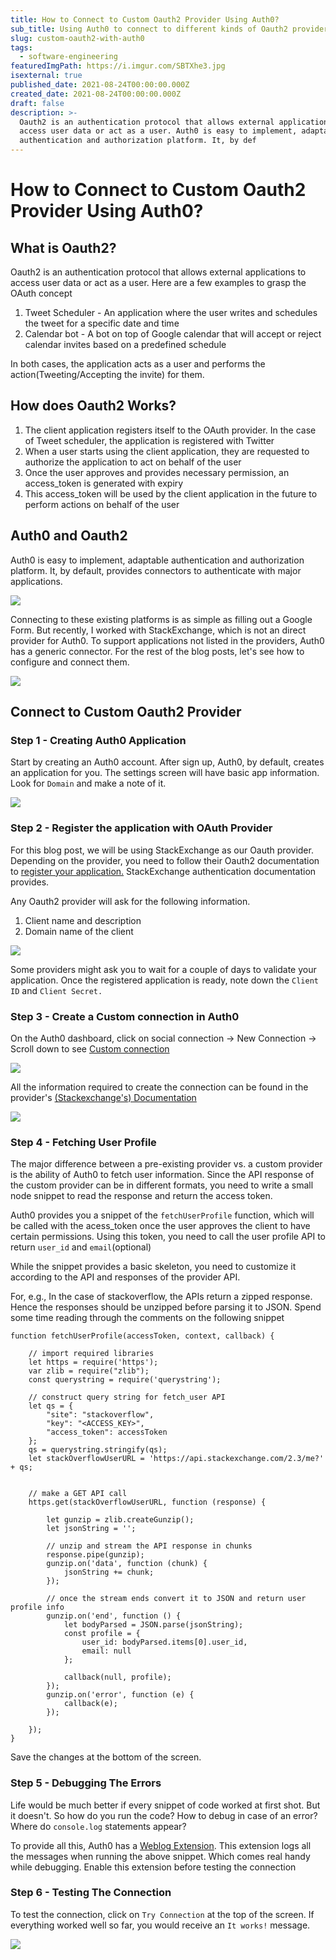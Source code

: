 ```yaml
---
title: How to Connect to Custom Oauth2 Provider Using Auth0?
sub_title: Using Auth0 to connect to different kinds of Oauth2 providers
slug: custom-oauth2-with-auth0
tags:
  - software-engineering
featuredImgPath: https://i.imgur.com/SBTXhe3.jpg
isexternal: true
published_date: 2021-08-24T00:00:00.000Z
created_date: 2021-08-24T00:00:00.000Z
draft: false
description: >-
  Oauth2 is an authentication protocol that allows external applications to
  access user data or act as a user. Auth0 is easy to implement, adaptable
  authentication and authorization platform. It, by def
---
```


# How to Connect to Custom Oauth2 Provider Using Auth0?

## What is Oauth2?

Oauth2 is an authentication protocol that allows external applications to access user data or act as a user. Here are a few examples to grasp the OAuth concept

1. Tweet Scheduler - An application where the user writes and schedules the tweet for a specific date and time
2. Calendar bot - A bot on top of Google calendar that will accept or reject calendar invites based on a predefined schedule

In both cases, the application acts as a user and performs the action(Tweeting/Accepting the invite) for them.

## How does Oauth2 Works?

1. The client application registers itself to the OAuth provider. In the case of Tweet scheduler, the application is registered with Twitter
2. When a user starts using the client application, they are requested to authorize the application to act on behalf of the user
3. Once the user approves and provides necessary permission, an access\_token is generated with expiry
4. This access\_token will be used by the client application in the future to perform actions on behalf of the user

## Auth0 and Oauth2

Auth0 is easy to implement, adaptable authentication and authorization platform. It, by default, provides connectors to authenticate with major applications.

![](https://i.imgur.com/L4S6Hiz.png)

Connecting to these existing platforms is as simple as filling out a Google Form. But recently, I worked with StackExchange, which is not an direct provider for Auth0. To support applications not listed in the providers, Auth0 has a generic connector. For the rest of the blog posts, let's see how to configure and connect them.

![](https://i.imgur.com/OvQ6H40.png)

## Connect to Custom Oauth2 Provider

### Step 1 - Creating Auth0 Application

Start by creating an Auth0 account. After sign up, Auth0, by default, creates an application for you. The settings screen will have basic app information. Look for `Domain` and make a note of it.

![](https://i.imgur.com/JRIo9ba.png)

### Step 2 - Register the application with OAuth Provider

For this blog post, we will be using StackExchange as our Oauth provider. Depending on the provider, you need to follow their Oauth2 documentation to [register your application.](https://stackapps.com/apps/oauth/register) StackExchange authentication documentation provides.

Any Oauth2 provider will ask for the following information.

1. Client name and description
2. Domain name of the client

![](https://i.imgur.com/FRL03nj.png)

Some providers might ask you to wait for a couple of days to validate your application. Once the registered application is ready, note down the `Client ID` and `Client Secret.`

### Step 3 - Create a Custom connection in Auth0

On the Auth0 dashboard, click on social connection -> New Connection -> Scroll down to see [Custom connection](https://manage.auth0.com/dashboard/us/thelearningdev/connections/social)

![](https://i.imgur.com/zmcKXuJ.png)

All the information required to create the connection can be found in the provider's [(Stackexchange's) Documentation](https://api.stackexchange.com/docs/authentication)

![](https://i.imgur.com/yjPZLCd.png)

### Step 4 - Fetching User Profile

The major difference between a pre-existing provider vs. a custom provider is the ability of Auth0 to fetch user information. Since the API response of the custom provider can be in different formats, you need to write a small node snippet to read the response and return the access token.

Auth0 provides you a snippet of the `fetchUserProfile` function, which will be called with the acess\_token once the user approves the client to have certain permissions. Using this token, you need to call the user profile API to return `user_id` and `email`(optional)

While the snippet provides a basic skeleton, you need to customize it according to the API and responses of the provider API.

For, e.g., In the case of stackoverflow, the APIs return a zipped response. Hence the responses should be unzipped before parsing it to JSON. Spend some time reading through the comments on the following snippet

```
function fetchUserProfile(accessToken, context, callback) {

    // import required libraries 
    let https = require('https');
    var zlib = require("zlib");
    const querystring = require('querystring');

    // construct query string for fetch_user API
    let qs = {
        "site": "stackoverflow",
        "key": "<ACCESS_KEY>",
        "access_token": accessToken
    };
    qs = querystring.stringify(qs);
    let stackOverflowUserURL = 'https://api.stackexchange.com/2.3/me?' + qs;
    
    
    // make a GET API call
    https.get(stackOverflowUserURL, function (response) {
 
        let gunzip = zlib.createGunzip();
        let jsonString = '';
        
        // unzip and stream the API response in chunks
        response.pipe(gunzip);
        gunzip.on('data', function (chunk) {
            jsonString += chunk;
        });
        
        // once the stream ends convert it to JSON and return user profile info
        gunzip.on('end', function () {
            let bodyParsed = JSON.parse(jsonString);
            const profile = {
                user_id: bodyParsed.items[0].user_id,
                email: null
            };

            callback(null, profile);
        });
        gunzip.on('error', function (e) {
            callback(e);
        });
    
    });
}
```

Save the changes at the bottom of the screen.

### Step 5 - Debugging The Errors

Life would be much better if every snippet of code worked at first shot. But it doesn't. So how do you run the code? How to debug in case of an error? Where do `console.log` statements appear?

To provide all this, Auth0 has a [Weblog Extension](https://auth0.com/docs/extensions/real-time-webtask-logs). This extension logs all the messages when running the above snippet. Which comes real handy while debugging. Enable this extension before testing the connection

### Step 6 - Testing The Connection

To test the connection, click on `Try Connection` at the top of the screen. If everything worked well so far, you would receive an `It works!` message.

![](https://i.imgur.com/EmKOUHj.png)
